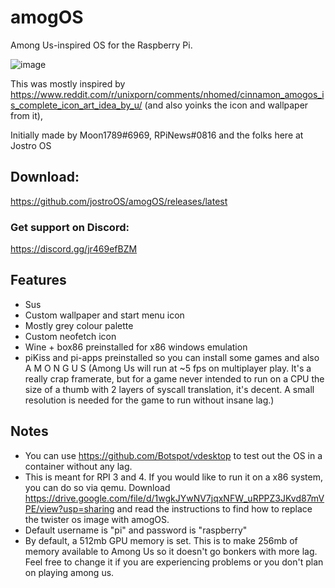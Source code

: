 # amogOS
Among Us-inspired OS for the Raspberry Pi.

![image](https://user-images.githubusercontent.com/44128563/119536694-98920980-bd46-11eb-950e-425475bb90ac.png)


This was mostly inspired by https://www.reddit.com/r/unixporn/comments/nhomed/cinnamon_amogos_is_complete_icon_art_idea_by_u/ (and also yoinks the icon and wallpaper from it), 

Initially made by Moon1789#6969, RPiNews#0816 and the folks here at Jostro OS

## Download:

https://github.com/jostroOS/amogOS/releases/latest

### Get support on Discord:
https://discord.gg/jr469efBZM

## Features

- Sus
- Custom wallpaper and start menu icon
- Mostly grey colour palette
- Custom neofetch icon
- Wine + box86 preinstalled for x86 windows emulation
- piKiss and pi-apps preinstalled so you can install some games and also A M O N G U S
(Among Us will run at ~5 fps on multiplayer play. It's a really crap framerate, but for a game never intended to run on a CPU the size of a thumb with 2 layers of syscall translation, it's decent. A small resolution is needed for the game to run without insane lag.)

## Notes

- You can use https://github.com/Botspot/vdesktop to test out the OS in a container without any lag.
- This is meant for RPI 3 and 4. If you would like to run it on a x86 system, you can do so via qemu. Download https://drive.google.com/file/d/1wgkJYwNV7jqxNFW_uRPPZ3JKvd87mVPE/view?usp=sharing and read the instructions to find how to replace the twister os image with amogOS.
- Default username is "pi" and password is "raspberry"
- By default, a 512mb GPU memory is set. This is to make 256mb of memory available to Among Us so it doesn't go bonkers with more lag. Feel free to change it if you are experiencing problems or you don't plan on playing among us.
